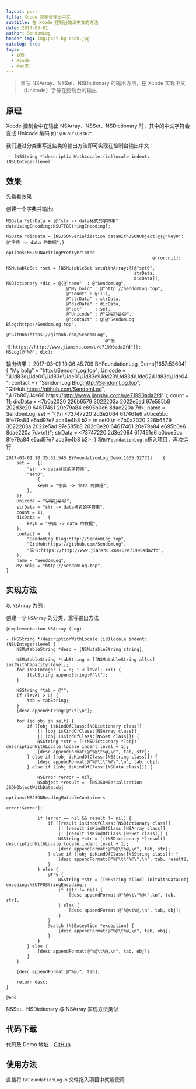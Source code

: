 ```yaml
---
layout: post
title: Xcode 控制台输出中文
subtitle: 在 Xcode 控制台输出中文的方法
date: 2017-03-01
author: SendomLog
header-img: img/post-bg-cook.jpg
catalog: true
tags:
  - iOS
  - Xcode
  - macOS
---
```


> 重写 NSArray、NSSet、NSDictionary 的输出方法，在 Xcode 实现中文（Unicode）字符在控制台的输出

## 原理

Xcode 控制台中在输出 NSArray、NSSet、NSDictionary 时，其中的中文字符会变成 Unicode 编码 如`"\U67cf\U8367"`.

我们通过分类重写这些类的输出方法即可实现在控制台输出中文：

     - (NSString *)descriptionWithLocale:(id)locale indent:(NSUInteger)level

## 效果

先看看效果：

创建一个字典并输出:

    NSData *strData = [@"str -> data格式的字符串" dataUsingEncoding:NSUTF8StringEncoding];

    NSData *dicData = [NSJSONSerialization dataWithJSONObject:@{@"key0": @"字典 -> data 的数据",}
                                                          options:NSJSONWritingPrettyPrinted
                                                            error:nil];

    NSMutableSet *set = [NSMutableSet setWithArray:@[@"set0",
                                                     strData,
                                                     dicData]];
    NSDictionary *dic = @{@"name"  : @"SendomLog",
                           @"My bolg" : @"http://SendomLog.top",
                           @"count" : @(11),
                           @"strData" : strData,
                           @"dicData" : dicData,
                           @"set"     : set,
                           @"Unicode" : @"😀😁🤣😂😄",
                           @"contact" : @[@"SendomLog Blog:http://SendomLog.top",
                                          @"GitHub:https://github.com/SendomLog",
                                          @"简书:https://http://www.jianshu.com/u/e71990ada2fd"]};
    NSLog(@"%@", dic);

输出结果：
2017-03-01 10:36:45.709 BYFoundationLog_Demo[1657:53604] {
"My bolg" = "http://SendomLog.top";
Unicode = "\Ud83d\Ude00\Ud83d\Ude01\Ud83e\Udd23\Ud83d\Ude02\Ud83d\Ude04";
contact = (
"SendomLog Blog:http://SendomLog.top",
"GitHub:https://github.com/SendomLog",
"\U7b80\U4e66:https://http://www.jianshu.com/u/e71990ada2fd"
);
count = 11;
dicData = <7b0a2020 226b6579 3022203a 2022e5ad 97e585b8 202d3e20 64617461 20e79a84 e695b0e6 8dae220a 7d>;
name = SendomLog;
set = "{(\n <73747220 2d3e2064 617461e6 a0bce5bc 8fe79a84 e5ad97e7 aca6e4b8 b2>,\n set0,\n <7b0a2020 226b6579 3022203a 2022e5ad 97e585b8 202d3e20 64617461 20e79a84 e695b0e6 8dae220a 7d>\n)}";
strData = <73747220 2d3e2064 617461e6 a0bce5bc 8fe79a84 e5ad97e7 aca6e4b8 b2>;
}
将`BYFoundationLog.m`拖入项目，再次运行

    2017-03-01 10:35:52.545 BYFoundationLog_Demo[1635:52772] 	{
    	set = 	{(
    		"str -> data格式的字符串",
    		"set0",
    			{
    			key0 = "字典 -> data 的数据",
    		},
    	)},
    	Unicode = "😀😁🤣😂😄",
    	strData = "str -> data格式的字符串",
    	count = 11,
    	dicData = 	{
    		key0 = "字典 -> data 的数据",
    	},
    	contact = 	(
    		"SendomLog Blog:http://SendomLog.top",
    		"GitHub:https://github.com/SendomLog",
    		"简书:https://http://www.jianshu.com/u/e71990ada2fd",
    	),
    	name = "SendomLog",
    	My bolg = "http://SendomLog.top",
    }

## 实现方法

以 `NSArray` 为例：

创建一个 `NSArray` 的分类，重写输出方法

```
@implementation NSArray (Log)

- (NSString *)descriptionWithLocale:(id)locale indent:(NSUInteger)level {
    NSMutableString *desc = [NSMutableString string];

    NSMutableString *tabString = [[NSMutableString alloc] initWithCapacity:level];
    for (NSUInteger i = 0; i < level; ++i) {
        [tabString appendString:@"\t"];
    }

    NSString *tab = @"";
    if (level > 0) {
        tab = tabString;
    }
    [desc appendString:@"\t(\n"];

    for (id obj in self) {
        if ([obj isKindOfClass:[NSDictionary class]]
            || [obj isKindOfClass:[NSArray class]]
            || [obj isKindOfClass:[NSSet class]]) {
            NSString *str = [((NSDictionary *)obj) descriptionWithLocale:locale indent:level + 1];
            [desc appendFormat:@"%@\t%@,\n", tab, str];
        } else if ([obj isKindOfClass:[NSString class]]) {
            [desc appendFormat:@"%@\t\"%@\",\n", tab, obj];
        } else if ([obj isKindOfClass:[NSData class]]) {

            NSError *error = nil;
            NSObject *result =  [NSJSONSerialization JSONObjectWithData:obj
                                                                options:NSJSONReadingMutableContainers
                                                                  error:&error];

            if (error == nil && result != nil) {
                if ([result isKindOfClass:[NSDictionary class]]
                    || [result isKindOfClass:[NSArray class]]
                    || [result isKindOfClass:[NSSet class]]) {
                    NSString *str = [((NSDictionary *)result) descriptionWithLocale:locale indent:level + 1];
                    [desc appendFormat:@"%@\t%@,\n", tab, str];
                } else if ([obj isKindOfClass:[NSString class]]) {
                    [desc appendFormat:@"%@\t\"%@\",\n", tab, result];
                }
            } else {
                @try {
                    NSString *str = [[NSString alloc] initWithData:obj encoding:NSUTF8StringEncoding];
                    if (str != nil) {
                        [desc appendFormat:@"%@\t\"%@\",\n", tab, str];
                    } else {
                        [desc appendFormat:@"%@\t%@,\n", tab, obj];
                    }
                }
                @catch (NSException *exception) {
                    [desc appendFormat:@"%@\t%@,\n", tab, obj];
                }
            }
        } else {
            [desc appendFormat:@"%@\t%@,\n", tab, obj];
        }
    }

    [desc appendFormat:@"%@)", tab];

    return desc;
}

@end

```

NSSet、NSDictionary 与 NSArray 实现方法类似

## 代码下载

代码及 Demo 地址：[GitHub](https://github.com/SendomLog/BYFoundationLog)

## 使用方法

直接将 `BYFoundationLog.m` 文件拖入项目中就能使用
